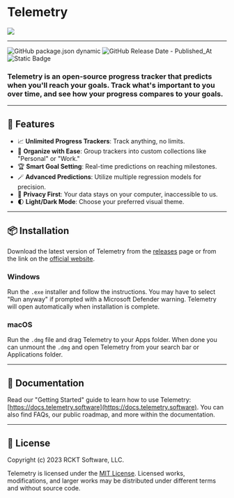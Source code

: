 # Telemetry

<picture>
  <source media="(prefers-color-scheme: dark)" srcset="https://telemetry.software/images/hero-screenshot-dark.png">
  <img src="https://telemetry.software/images/hero-screenshot.png">
</picture>

---

![GitHub package.json dynamic](https://img.shields.io/github/package-json/version/RCKT-Software/telemetry?label=latest%20commit)
![GitHub Release Date - Published_At](https://img.shields.io/github/release-date/RCKT-Software/telemetry)
![Static Badge](https://img.shields.io/badge/open%20documentation-8A2BE2?link=https%3A%2F%2Fdocs.telemetry.software)


### **Telemetry is an open-source progress tracker that predicts when you'll reach your goals.** Track what's important to you over time, and see how your progress compares to your goals.

---
## 🚀 Features

- 📈 **Unlimited Progress Trackers**: Track anything, no limits.
- 📁 **Organize with Ease**: Group trackers into custom collections like "Personal" or "Work."
- 🏆 **Smart Goal Setting**: Real-time predictions on reaching milestones.
- 🪄 **Advanced Predictions**: Utilize multiple regression models for precision.
- 💾 **Privacy First**: Your data stays on your computer, inaccessible to us.
- 🌓 **Light/Dark Mode**: Choose your preferred visual theme.

---

## 📦 Installation

Download the latest version of Telemetry from the [releases](https://github.com/RCKT-Software/telemetry/releases) page or from the link on the [official website](https://telemetry.software).

### Windows
Run the `.exe` installer and follow the instructions. You may have to select "Run anyway" if prompted with a Microsoft Defender warning. Telemetry will open automatically when installation is complete.

### macOS
Run the `.dmg` file and drag Telemetry to your Apps folder. When done you can unmount the `.dmg` and open Telemetry from your search bar or Applications folder.

---

## 📖 Documentation

Read our "Getting Started" guide to learn how to use Telemetry: [https://docs.telemetry.software](https://docs.telemetry.software). You can also find FAQs, our public roadmap, and more within the documentation.

---

## 📄 License

Copyright (c) 2023 RCKT Software, LLC.

Telemetry is licensed under the [MIT License](https://github.com/RCKT-Software/telemetry/blob/main/LICENSE). Licensed works, modifications, and larger works may be distributed under different terms and without source code.
